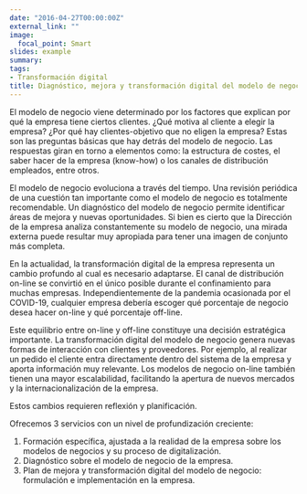 ```yaml
---
date: "2016-04-27T00:00:00Z"
external_link: ""
image:
  focal_point: Smart
slides: example
summary: 
tags:
- Transformación digital
title: Diagnóstico, mejora y transformación digital del modelo de negocio de la empresa
---
```


El modelo de negocio viene determinado por los factores que explican por qué la empresa tiene ciertos clientes. ¿Qué motiva al cliente a elegir la empresa? ¿Por qué hay clientes-objetivo que no eligen la empresa? Estas son las preguntas básicas que hay detrás del modelo de negocio. Las respuestas giran en torno a elementos como: la estructura de costes, el saber hacer de la empresa (know-how) o los canales de distribución empleados, entre otros.

El modelo de negocio evoluciona a través del tiempo. Una revisión periódica de una cuestión tan importante como el modelo de negocio es totalmente recomendable. Un diagnóstico del modelo de negocio permite identificar áreas de mejora y nuevas oportunidades. Si bien es cierto que la Dirección de la empresa analiza constantemente su modelo de negocio, una mirada externa puede resultar muy apropiada para tener una imagen de conjunto más completa.

En la actualidad, la transformación digital de la empresa representa un cambio profundo al cual es necesario adaptarse. El canal de distribución on-line se convirtió en el único posible durante el confinamiento para muchas empresas. Independientemente de la pandemia ocasionada por el COVID-19, cualquier empresa debería escoger qué porcentaje de negocio desea hacer on-line y qué porcentaje off-line.

Este equilibrio entre on-line y off-line constituye una decisión estratégica importante. La transformación digital del modelo de negocio genera nuevas formas de interacción con clientes y proveedores. Por ejemplo, al realizar un pedido el cliente entra directamente dentro del sistema de la empresa y aporta información muy relevante. Los modelos de negocio on-line también tienen una mayor escalabilidad, facilitando la apertura de nuevos mercados y la internacionalización de la empresa.

Estos cambios requieren reflexión y planificación.

Ofrecemos 3 servicios con un nivel de profundización creciente:

  1. Formación específica, ajustada a la realidad de la empresa sobre los modelos de negocios y su proceso de digitalización.
  2. Diagnóstico sobre el modelo de negocio de la empresa.
  3. Plan de mejora y transformación digital del modelo de negocio: formulación e implementación en la empresa.